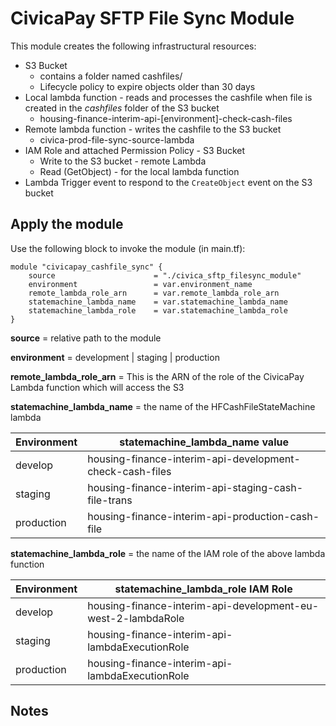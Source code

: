 # CivicaPay SFTP File Sync Module
This module creates the following infrastructural resources:

 - S3 Bucket
	 - contains a folder named cashfiles/
	 - Lifecycle policy to expire objects older than 30 days
 - Local lambda function - reads and processes the cashfile when file is created in the *cashfiles* folder of the S3 bucket
	 - housing-finance-interim-api-[environment]-check-cash-files
 - Remote lambda function - writes the cashfile to the S3 bucket
	 - civica-prod-file-sync-source-lambda
 - IAM Role and attached Permission Policy - S3 Bucket
	 - Write to the S3 bucket - remote Lambda
	 - Read (GetObject) - for the local lambda function
 - Lambda Trigger event to respond to the `CreateObject` event on the S3 bucket

## Apply the module
Use the following block to invoke the module (in main.tf):

    module "civicapay_cashfile_sync" {
	    source 						= "./civica_sftp_filesync_module"
	    environment 				= var.environment_name
		remote_lambda_role_arn    	= var.remote_lambda_role_arn
	    statemachine_lambda_name 	= var.statemachine_lambda_name
	    statemachine_lambda_role 	= var.statemachine_lambda_role
    }

**source** = relative path to the module

**environment** = development | staging | production

**remote_lambda_role_arn** = This is the ARN of the role of the CivicaPay Lambda function which will access the S3

**statemachine_lambda_name** = the name of the HFCashFileStateMachine lambda

|Environment|statemachine_lambda_name value  |
|--|--|
|  develop| housing-finance-interim-api-development-check-cash-files|
|  staging| housing-finance-interim-api-staging-cash-file-trans|
|  production| housing-finance-interim-api-production-cash-file|


**statemachine_lambda_role** = the name of the IAM role of the above lambda function

| Environment | statemachine_lambda_role IAM Role |
|--|--|
| develop | housing-finance-interim-api-development-eu-west-2-lambdaRole |
| staging | housing-finance-interim-api-lambdaExecutionRole |
| production | housing-finance-interim-api-lambdaExecutionRole |

## Notes
